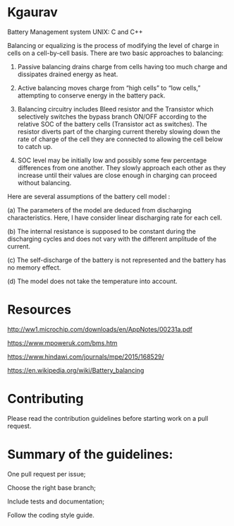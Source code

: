 # Kgaurav
Battery Management system
UNIX: C and C++


Balancing or equalizing is the process of modifying the level of charge in cells on a cell-by-cell basis.
There are two basic approaches to balancing:
1. Passive balancing drains charge from cells having too much charge and dissipates drained energy as heat.
2. Active balancing moves charge from “high cells” to “low cells,” attempting to conserve energy in the battery pack.

1.	Balancing circuitry includes Bleed resistor and the Transistor which selectively switches the bypass branch ON/OFF according to the relative SOC of the battery cells (Transistor act as switches). The resistor diverts part of the charging current thereby slowing down the rate of charge of the cell they are connected to allowing the cell below to catch up.  
2.	SOC level may be initially low and possibly some few percentage differences from one another. They slowly approach each other as they increase until their values are close enough in charging can proceed without balancing. 

Here are several assumptions of the battery cell model :

(a)	The parameters of the model are deduced from discharging characteristics. Here, I have consider linear discharging rate for each cell.

(b)	The internal resistance is supposed to be constant during the discharging cycles and does not vary with the different amplitude of the current.

(c)	The self-discharge of the battery is not represented and the battery has no memory effect.

(d)	The model does not take the temperature into account.


# Resources

http://ww1.microchip.com/downloads/en/AppNotes/00231a.pdf

https://www.mpoweruk.com/bms.htm

https://www.hindawi.com/journals/mpe/2015/168529/

https://en.wikipedia.org/wiki/Battery_balancing

# Contributing

Please read the contribution guidelines before starting work on a pull request.


# Summary of the guidelines:

One pull request per issue;

Choose the right base branch;

Include tests and documentation;

Follow the coding style guide.
